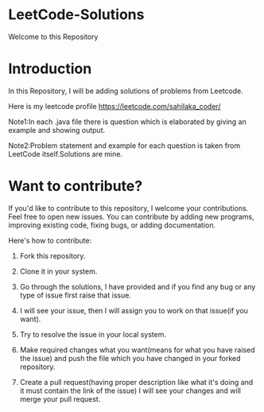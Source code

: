 # LeetCode-Solutions

Welcome to this Repository

# Introduction

In this Repository, I will be adding solutions of problems from Leetcode.

Here is my leetcode profile https://leetcode.com/sahilaka_coder/ 

Note1:In each .java file there is question which is elaborated by giving an example and showing output.

Note2:Problem statement and example for each question is taken from LeetCode itself.Solutions are mine. 

# Want to contribute?

If you'd like to contribute to this repository, I welcome your contributions. Feel free to open new issues. You can contribute by adding new programs, improving existing code, fixing bugs, or adding documentation.

Here's how to contribute:

1. Fork this repository.

2. Clone it in your system.

3. Go through the solutions, I have provided and if you find any bug or any type of issue first raise that issue.

4. I will see your issue, then I will assign you to work on that issue(if you want).

3. Try to resolve the issue in your local system.

4. Make required changes what you want(means for what you have raised the issue) and push the file which you have changed in your forked repository.

5. Create a pull request(having proper description like what it's doing and it must contain the link of the issue) I will see your changes and will merge your pull request.

